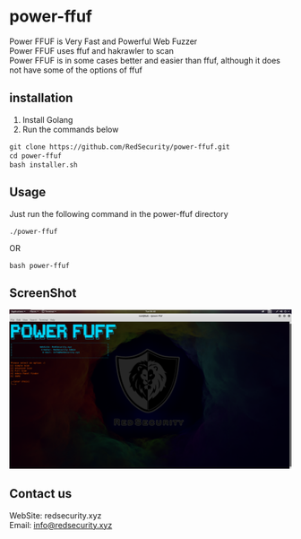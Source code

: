 # power-ffuf
Power FFUF is Very Fast and Powerful Web Fuzzer<br/>Power FFUF uses ffuf and hakrawler to scan<br/>Power FFUF is in some cases better and easier than ffuf, although it does not have some of the options of ffuf
## installation
1. Install Golang
2. Run the commands below
```
git clone https://github.com/RedSecurity/power-ffuf.git
cd power-ffuf
bash installer.sh
```
## Usage
Just run the following command in the power-ffuf directory
```
./power-ffuf
```
OR
```
bash power-ffuf
```
## ScreenShot
![salam](./apps/screen.png)
## Contact us
WebSite: redsecurity.xyz<br/>Email: info@redsecurity.xyz

